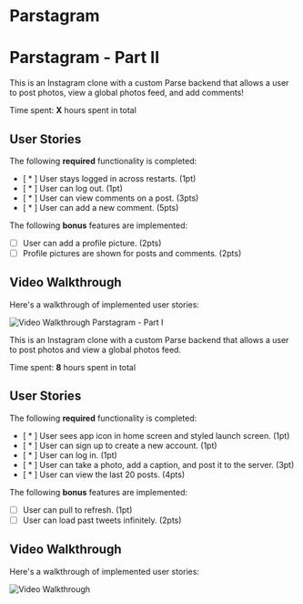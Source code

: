 # Parstagram
# Parstagram - Part II

This is an Instagram clone with a custom Parse backend that allows a user to post photos, view a global photos feed, and add comments!

Time spent: **X** hours spent in total

## User Stories

The following **required** functionality is completed:

- [ * ] User stays logged in across restarts. (1pt)
- [ * ] User can log out. (1pt)
- [ * ] User can view comments on a post. (3pts)
- [ * ] User can add a new comment. (5pts)

The following **bonus** features are implemented:

- [ ] User can add a profile picture. (2pts)
- [ ] Profile pictures are shown for posts and comments. (2pts)

## Video Walkthrough

Here's a walkthrough of implemented user stories:

<img src='http://g.recordit.co/15ImqQ03xd.gif' title='Video Walkthrough' width='' alt='Video Walkthrough' />
Parstagram - Part I

This is an Instagram clone with a custom Parse backend that allows a user to post photos and view a global photos feed.

Time spent: **8** hours spent in total

## User Stories

The following **required** functionality is completed:

- [ * ] User sees app icon in home screen and styled launch screen. (1pt)
- [ * ] User can sign up to create a new account. (1pt)
- [ * ] User can log in. (1pt)
- [ * ] User can take a photo, add a caption, and post it to the server. (3pt)
- [ * ] User can view the last 20 posts. (4pts)

The following **bonus** features are implemented:

- [ ] User can pull to refresh. (1pt)
- [ ] User can load past tweets infinitely. (2pts)

## Video Walkthrough

Here's a walkthrough of implemented user stories:

<img src='http://g.recordit.co/OvEIMBT5Go.gif' title='Video Walkthrough' width='' alt='Video Walkthrough' />
